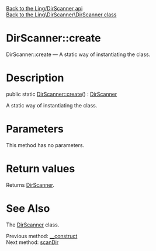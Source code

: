 [Back to the Ling/DirScanner api](https://github.com/lingtalfi/DirScanner/blob/master/doc/api/Ling/DirScanner.md)<br>
[Back to the Ling\DirScanner\DirScanner class](https://github.com/lingtalfi/DirScanner/blob/master/doc/api/Ling/DirScanner/DirScanner.md)


DirScanner::create
================



DirScanner::create — A static way of instantiating the class.




Description
================


public static [DirScanner::create](https://github.com/lingtalfi/DirScanner/blob/master/doc/api/Ling/DirScanner/DirScanner/create.md)() : [DirScanner](https://github.com/lingtalfi/DirScanner/blob/master/doc/api/Ling/DirScanner/DirScanner.md)




A static way of instantiating the class.




Parameters
================

This method has no parameters.


Return values
================

Returns [DirScanner](https://github.com/lingtalfi/DirScanner/blob/master/doc/api/Ling/DirScanner/DirScanner.md).








See Also
================

The [DirScanner](https://github.com/lingtalfi/DirScanner/blob/master/doc/api/Ling/DirScanner/DirScanner.md) class.

Previous method: [__construct](https://github.com/lingtalfi/DirScanner/blob/master/doc/api/Ling/DirScanner/DirScanner/__construct.md)<br>Next method: [scanDir](https://github.com/lingtalfi/DirScanner/blob/master/doc/api/Ling/DirScanner/DirScanner/scanDir.md)<br>

